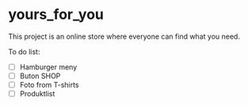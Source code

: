 # yours_for_you
This project is an online store where everyone can find what you need.

To do list:

- [ ] Hamburger meny 
- [ ] Buton SHOP
- [ ] Foto from T-shirts
- [ ] Produktlist